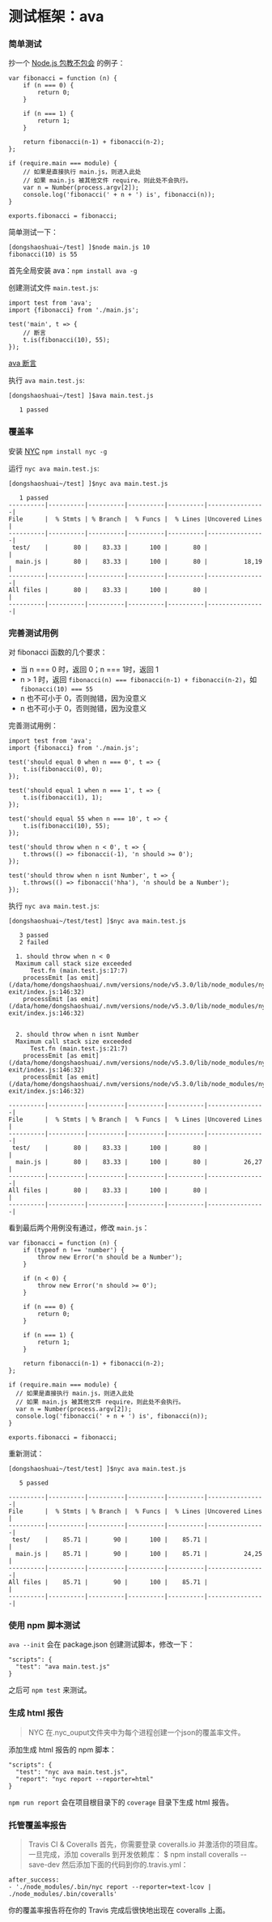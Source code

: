 # 测试框架：ava

### 简单测试

抄一个 [Node.js 包教不包会](https://github.com/alsotang/node-lessons/tree/master/lesson6) 的例子：

```
var fibonacci = function (n) {
    if (n === 0) {
        return 0;
    }

    if (n === 1) {
        return 1;
    }

    return fibonacci(n-1) + fibonacci(n-2);
};

if (require.main === module) {
    // 如果是直接执行 main.js，则进入此处
    // 如果 main.js 被其他文件 require，则此处不会执行。
    var n = Number(process.argv[2]);                        
    console.log('fibonacci(' + n + ') is', fibonacci(n));
}

exports.fibonacci = fibonacci;

```

简单测试一下：

```
[dongshaoshuai~/test] ]$node main.js 10
fibonacci(10) is 55

```

首先全局安装 ava：`npm install ava -g`

创建测试文件 `main.test.js`:

```
import test from 'ava';
import {fibonacci} from './main.js';

test('main', t => {
    // 断言
    t.is(fibonacci(10), 55);
});                                 
```

[ava 断言](https://github.com/sindresorhus/ava#assertions)

执行 `ava main.test.js`:

```
[dongshaoshuai~/test] ]$ava main.test.js

   1 passed

```

### 覆盖率

安装 [NYC](https://github.com/sindresorhus/ava/blob/master/docs/recipes/code-coverage.md) `npm install nyc -g`

运行 `nyc ava main.test.js`:

```
[dongshaoshuai~/test] ]$nyc ava main.test.js

   1 passed
----------|----------|----------|----------|----------|----------------|
File      |  % Stmts | % Branch |  % Funcs |  % Lines |Uncovered Lines |
----------|----------|----------|----------|----------|----------------|
 test/    |       80 |    83.33 |      100 |       80 |                |
  main.js |       80 |    83.33 |      100 |       80 |          18,19 |
----------|----------|----------|----------|----------|----------------|
All files |       80 |    83.33 |      100 |       80 |                |
----------|----------|----------|----------|----------|----------------|

```

### 完善测试用例

对  fibonacci 函数的几个要求：

* 当 n === 0 时，返回 0；n === 1时，返回 1
* n > 1 时，返回 `fibonacci(n) === fibonacci(n-1) + fibonacci(n-2)`，如 `fibonacci(10) === 55`
* n 也不可小于 0，否则抛错，因为没意义
* n 也不可小于 0，否则抛错，因为没意义

完善测试用例：
```
import test from 'ava';
import {fibonacci} from './main.js';

test('should equal 0 when n === 0', t => {
    t.is(fibonacci(0), 0);
});

test('should equal 1 when n === 1', t => {
    t.is(fibonacci(1), 1);
});

test('should equal 55 when n === 10', t => {
    t.is(fibonacci(10), 55);
});

test('should throw when n < 0', t => {
    t.throws(() => fibonacci(-1), 'n should >= 0');
});

test('should throw when n isnt Number', t => {
    t.throws(() => fibonacci('hha'), 'n should be a Number');
});

```

执行 `nyc ava main.test.js`:

```
[dongshaoshuai~/test/test] ]$nyc ava main.test.js

   3 passed
   2 failed

  1. should throw when n < 0
  Maximum call stack size exceeded
      Test.fn (main.test.js:17:7)
    processEmit [as emit] (/data/home/dongshaoshuai/.nvm/versions/node/v5.3.0/lib/node_modules/nyc/node_modules/signal-exit/index.js:146:32)
    processEmit [as emit] (/data/home/dongshaoshuai/.nvm/versions/node/v5.3.0/lib/node_modules/nyc/node_modules/signal-exit/index.js:146:32)
    

  2. should throw when n isnt Number
  Maximum call stack size exceeded
      Test.fn (main.test.js:21:7)
    processEmit [as emit] (/data/home/dongshaoshuai/.nvm/versions/node/v5.3.0/lib/node_modules/nyc/node_modules/signal-exit/index.js:146:32)
    processEmit [as emit] (/data/home/dongshaoshuai/.nvm/versions/node/v5.3.0/lib/node_modules/nyc/node_modules/signal-exit/index.js:146:32)
    
----------|----------|----------|----------|----------|----------------|
File      |  % Stmts | % Branch |  % Funcs |  % Lines |Uncovered Lines |
----------|----------|----------|----------|----------|----------------|
 test/    |       80 |    83.33 |      100 |       80 |                |
  main.js |       80 |    83.33 |      100 |       80 |          26,27 |
----------|----------|----------|----------|----------|----------------|
All files |       80 |    83.33 |      100 |       80 |                |
----------|----------|----------|----------|----------|----------------|

```

看到最后两个用例没有通过，修改 `main.js`：

```
var fibonacci = function (n) {
    if (typeof n !== 'number') {
        throw new Error('n should be a Number');
    }

    if (n < 0) {
        throw new Error('n should >= 0');
    }
                                                            
    if (n === 0) {
        return 0;
    }   
    
    if (n === 1) {
        return 1;
    }   
    
    return fibonacci(n-1) + fibonacci(n-2);
};  

if (require.main === module) {
  // 如果是直接执行 main.js，则进入此处
  // 如果 main.js 被其他文件 require，则此处不会执行。
  var n = Number(process.argv[2]);
  console.log('fibonacci(' + n + ') is', fibonacci(n));
} 

exports.fibonacci = fibonacci;

```

重新测试：

```
[dongshaoshuai~/test/test] ]$nyc ava main.test.js

   5 passed

----------|----------|----------|----------|----------|----------------|
File      |  % Stmts | % Branch |  % Funcs |  % Lines |Uncovered Lines |
----------|----------|----------|----------|----------|----------------|
 test/    |    85.71 |       90 |      100 |    85.71 |                |
  main.js |    85.71 |       90 |      100 |    85.71 |          24,25 |
----------|----------|----------|----------|----------|----------------|
All files |    85.71 |       90 |      100 |    85.71 |                |
----------|----------|----------|----------|----------|----------------|

```

### 使用 npm 脚本测试

`ava --init` 会在 package.json 创建测试脚本，修改一下：

```
"scripts": {
  "test": "ava main.test.js" 
}

```
之后可 `npm test` 来测试。

### 生成 html 报告

> NYC 在.nyc_ouput文件夹中为每个进程创建一个json的覆盖率文件。

添加生成 html 报告的 npm 脚本：

```
"scripts": {
  "test": "nyc ava main.test.js",         
  "report": "nyc report --reporter=html"
}
```

`npm run report` 会在项目根目录下的 `coverage` 目录下生成 html 报告。

### 托管覆盖率报告

> Travis CI & Coveralls
首先，你需要登录 coveralls.io 并激活你的项目库。
一旦完成，添加 coveralls 到开发依赖库：
$ npm install coveralls --save-dev
然后添加下面的代码到你的.travis.yml：
```
after_success:
- './node_modules/.bin/nyc report --reporter=text-lcov | ./node_modules/.bin/coveralls'
```
你的覆盖率报告将在你的 Travis 完成后很快地出现在 coveralls 上面。
